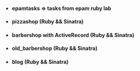 + #### epamtasks => tasks from epam ruby lab

+ #### pizzashop (Ruby && Sinatra)

+ #### barbershop with ActiveRecord (Ruby && Sinatra)

+ #### old_barbershop (Ruby && Sinatra)

+ #### blog (Ruby && Sinatra)
